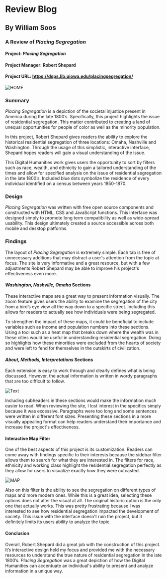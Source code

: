 # **Review Blog** 
## By William Soos

### A Review of *Placing Segregation* 
#### **Project:** *Placing Segregation*
#### **Project Manager:** Robert Shepard
#### **Project URL:** https://dsps.lib.uiowa.edu/placingsegregation/

![HOME](https://williamsoos.github.io/Dr.Soos/images/PlacingSegregation-Home.png)

### **Summary** 
*Placing Segregation* is a depiction of the societal injustice present in America during the late 1800’s. Specifically, this project highlights the issue of residential segregation. This matter contributed to creating a land of unequal opportunities for people of color as well as the minority population. 

In this project, Robert Shepard gives readers the ability to explore the historical residential segregation of three locations: Omaha, Nashville and Washington. Through the usage of this simplistic, interactive interface, Shepard hopes readers will gain a visual understanding of the issue.

This Digital Humanities work gives users the opportunity to sort by filters such as race, wealth, and ethnicity to gain a tailored understanding of the times and allow for specified analysis on the issue of residential segregation in the late 1800’s. Included blue dots symbolize the residence of every individual identified on a census between years 1850-1870.

### **Design**
*Placing Segregation* was written with free open source components and constructed with HTML, CSS and JavaScript functions. This interface was designed simply to promote long term compatibility as well as wide-spread usability. This design ultimately created a source accessible across both mobile and desktop platforms. 

### **Findings**
The layout of *Placing Segregation* is extremely simple. Each tab is free of unnecessary additions that may distract a user's attention from the topic at focus. The site is very informative and a great resource, but with a few adjustments Robert Shepard may be able to improve his project's effectiveness even more.

#### ***Washington, Nashville, Omaha* Sections**
These interactive maps are a great way to present information visually. The zoom feature gives users the ability to examine the segregation of the city from a bird’s eye view all the way down to a specific street. Including this allows for readers to actually see how individuals were being segregated.

To strengthen the impact of these maps, it could be beneficial to include variables such as income and population numbers into these sections. Using a tool such as a heat map that breaks down where the wealth was in these cities would be useful in understanding residential segregation. Doing so highlights how these minorities were excluded from the hearts of society and were left to fend for themselves in the outskirts of civilization.

#### ***About, Methods, Interpretations* Sections** 
Each extension is easy to work through and clearly defines what is being discussed. However, the actual information is written in wordy paragraphs that are too difficult to follow. 

![Text](https://williamsoos.github.io/Dr.Soos/images/PlacingSegregation-Text.png)

Including subheaders in these sections would make the information much easier to read. When reviewing the site, I lost interest in the specifics simply because it was excessive. Paragraphs were too long and some sentences were written in different font sizes. Presenting these sections in a more visually appealing format can help readers understand their importance and increase the project's effectiveness.    

#### **Interactive Map Filter** 
One of the best aspects of this project is its customization. Readers can come away with findings specific to their interests because the sidebar filter allows them to search for what they are interested in. The filters for race, ethnicity and working class highlight the residential segregation perfectly as they allow for users to visualize exactly how they were outcasted. 

![MAP](https://williamsoos.github.io/Dr.Soos/images/PlacingSegregation-Map.png)

Also on this filter is the ability to see the segregation on different types of maps and more modern ones. While this is a great idea, selecting these options does not alter the visual at all. The original historic option is the only one that actually works. This was pretty frustrating because I was interested to see how residential segregation impacted the development of society. This issue with the interface doesn't ruin the project, but it definitely limits its users ability to analyze the topic.  

#### **Conclusion**
Overall, Robert Shepard did a great job with the construction of this project. It’s interactive design held my focus and provided me with the necessary resources to understand the true nature of residential segregation in the late 1800’s. *Placing Segregation* was a great depiction of how the Digital Humanities can accentuate an individual's ability to present and analyze information in a unique way.
